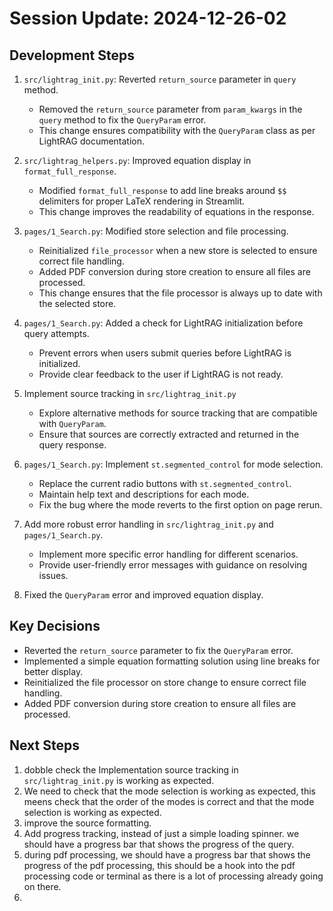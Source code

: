 # Session Update: 2024-12-26-02

## Development Steps

1.  `src/lightrag_init.py`: Reverted `return_source` parameter in `query` method.
    -   Removed the `return_source` parameter from `param_kwargs` in the `query` method to fix the `QueryParam` error.
    -   This change ensures compatibility with the `QueryParam` class as per LightRAG documentation.

2.  `src/lightrag_helpers.py`: Improved equation display in `format_full_response`.
    -   Modified `format_full_response` to add line breaks around `$$` delimiters for proper LaTeX rendering in Streamlit.
    -   This change improves the readability of equations in the response.

3.  `pages/1_Search.py`: Modified store selection and file processing.
    -   Reinitialized `file_processor` when a new store is selected to ensure correct file handling.
    -   Added PDF conversion during store creation to ensure all files are processed.
    -   This change ensures that the file processor is always up to date with the selected store.

4.  `pages/1_Search.py`: Added a check for LightRAG initialization before query attempts.
    -   Prevent errors when users submit queries before LightRAG is initialized.
    -   Provide clear feedback to the user if LightRAG is not ready.

5.  Implement source tracking in `src/lightrag_init.py`
    -   Explore alternative methods for source tracking that are compatible with `QueryParam`.
    -   Ensure that sources are correctly extracted and returned in the query response.

6.  `pages/1_Search.py`: Implement `st.segmented_control` for mode selection.
    -   Replace the current radio buttons with `st.segmented_control`.
    -   Maintain help text and descriptions for each mode.
    -   Fix the bug where the mode reverts to the first option on page rerun.

7.  Add more robust error handling in `src/lightrag_init.py` and `pages/1_Search.py`. 
    -   Implement more specific error handling for different scenarios.
    -   Provide user-friendly error messages with guidance on resolving issues.

8. Fixed the `QueryParam` error and improved equation display. 

## Key Decisions

-   Reverted the `return_source` parameter to fix the `QueryParam` error.
-   Implemented a simple equation formatting solution using line breaks for better display.
-   Reinitialized the file processor on store change to ensure correct file handling.
-   Added PDF conversion during store creation to ensure all files are processed.

## Next Steps

1.  dobble check the Implementation source tracking in `src/lightrag_init.py` is working as expected. 
2.  We need to check that the mode selection is working as expected, this meens check that the order of the modes is correct and that the mode selection is working as expected. 
3.  improve the source formatting. 
4. Add progress tracking, instead of just a simple loading spinner. we should have a progress bar that shows the progress of the query. 
5. during pdf processing, we should have a progress bar that shows the progress of the pdf processing, this should be a hook into the pdf processing code or terminal as there is a lot of processing already going on there. 
6. 